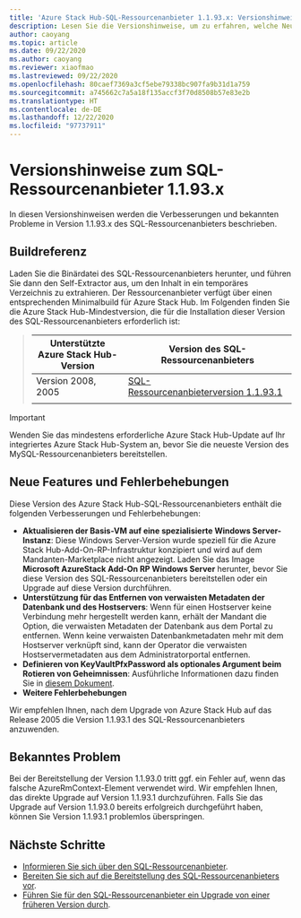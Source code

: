 ```yaml
---
title: 'Azure Stack Hub-SQL-Ressourcenanbieter 1.1.93.x: Versionshinweise'
description: Lesen Sie die Versionshinweise, um zu erfahren, welche Neuerungen im Update 1.1.93.x zum Azure Stack Hub-SQL-Ressourcenanbieter enthalten sind.
author: caoyang
ms.topic: article
ms.date: 09/22/2020
ms.author: caoyang
ms.reviewer: xiaofmao
ms.lastreviewed: 09/22/2020
ms.openlocfilehash: 80caef7369a3cf5ebe79338bc907fa9b31d1a759
ms.sourcegitcommit: a745662c7a5a18f135accf3f70d8508b57e83e2b
ms.translationtype: HT
ms.contentlocale: de-DE
ms.lasthandoff: 12/22/2020
ms.locfileid: "97737911"
---
```

# <a name="sql-resource-provider-1193x-release-notes"></a>Versionshinweise zum SQL-Ressourcenanbieter 1.1.93.x

In diesen Versionshinweisen werden die Verbesserungen und bekannten Probleme in Version 1.1.93.x des SQL-Ressourcenanbieters beschrieben.

## <a name="build-reference"></a>Buildreferenz
Laden Sie die Binärdatei des SQL-Ressourcenanbieters herunter, und führen Sie dann den Self-Extractor aus, um den Inhalt in ein temporäres Verzeichnis zu extrahieren. Der Ressourcenanbieter verfügt über einen entsprechenden Minimalbuild für Azure Stack Hub. Im Folgenden finden Sie die Azure Stack Hub-Mindestversion, die für die Installation dieser Version des SQL-Ressourcenanbieters erforderlich ist:

> |Unterstützte Azure Stack Hub-Version|Version des SQL-Ressourcenanbieters|
> |-----|-----|
> |Version 2008, 2005|[SQL-Ressourcenanbieterversion 1.1.93.1](https://aka.ms/azshsqlrp11931)|  
> |     |     |

> [!IMPORTANT]
> Wenden Sie das mindestens erforderliche Azure Stack Hub-Update auf Ihr integriertes Azure Stack Hub-System an, bevor Sie die neueste Version des MySQL-Ressourcenanbieters bereitstellen.

## <a name="new-features-and-fixes"></a>Neue Features und Fehlerbehebungen

Diese Version des Azure Stack Hub-SQL-Ressourcenanbieters enthält die folgenden Verbesserungen und Fehlerbehebungen:

- **Aktualisieren der Basis-VM auf eine spezialisierte Windows Server-Instanz**: Diese Windows Server-Version wurde speziell für die Azure Stack Hub-Add-On-RP-Infrastruktur konzipiert und wird auf dem Mandanten-Marketplace nicht angezeigt. Laden Sie das Image **Microsoft AzureStack Add-On RP Windows Server** herunter, bevor Sie diese Version des SQL-Ressourcenanbieters bereitstellen oder ein Upgrade auf diese Version durchführen.
- **Unterstützung für das Entfernen von verwaisten Metadaten der Datenbank und des Hostservers**: Wenn für einen Hostserver keine Verbindung mehr hergestellt werden kann, erhält der Mandant die Option, die verwaisten Metadaten der Datenbank aus dem Portal zu entfernen. Wenn keine verwaisten Datenbankmetadaten mehr mit dem Hostserver verknüpft sind, kann der Operator die verwaisten Hostservermetadaten aus dem Administratorportal entfernen.
- **Definieren von KeyVaultPfxPassword als optionales Argument beim Rotieren von Geheimnissen**: Ausführliche Informationen dazu finden Sie in [diesem Dokument](azure-stack-sql-resource-provider-maintain.md#secrets-rotation).
- **Weitere Fehlerbehebungen**

Wir empfehlen Ihnen, nach dem Upgrade von Azure Stack Hub auf das Release 2005 die Version 1.1.93.1 des SQL-Ressourcenanbieters anzuwenden.

## <a name="known-issue"></a>Bekanntes Problem
Bei der Bereitstellung der Version 1.1.93.0 tritt ggf. ein Fehler auf, wenn das falsche AzureRmContext-Element verwendet wird. Wir empfehlen Ihnen, das direkte Upgrade auf Version 1.1.93.1 durchzuführen. Falls Sie das Upgrade auf Version 1.1.93.0 bereits erfolgreich durchgeführt haben, können Sie Version 1.1.93.1 problemlos überspringen.

## <a name="next-steps"></a>Nächste Schritte

- [Informieren Sie sich über den SQL-Ressourcenanbieter](azure-stack-sql-resource-provider.md).
- [Bereiten Sie sich auf die Bereitstellung des SQL-Ressourcenanbieters vor](azure-stack-sql-resource-provider-deploy.md#prerequisites).
- [Führen Sie für den SQL-Ressourcenanbieter ein Upgrade von einer früheren Version durch](azure-stack-sql-resource-provider-update.md).

